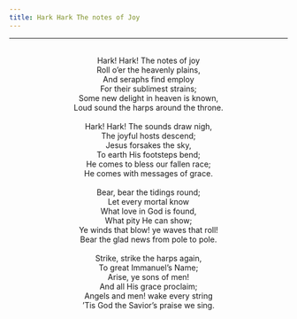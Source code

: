 ```yaml
---
title: Hark Hark The notes of Joy
---
```


---
<center>
<br/>
Hark! Hark! The notes of joy<br/>
Roll o’er the heavenly plains,<br/>
And seraphs find employ<br/>
For their sublimest strains;<br/>
Some new delight in heaven is known,<br/>
Loud sound the harps around the throne.<br/>
<br/>
Hark! Hark! The sounds draw nigh,<br/>
The joyful hosts descend;<br/>
Jesus forsakes the sky,<br/>
To earth His footsteps bend;<br/>
He comes to bless our fallen race;<br/>
He comes with messages of grace.<br/>
<br/>
Bear, bear the tidings round;<br/>
Let every mortal know<br/>
What love in God is found,<br/>
What pity He can show;<br/>
Ye winds that blow! ye waves that roll!<br/>
Bear the glad news from pole to pole.<br/>
<br/>
Strike, strike the harps again,<br/>
To great Immanuel’s Name;<br/>
Arise, ye sons of men!<br/>
And all His grace proclaim;<br/>
Angels and men! wake every string<br/>
’Tis God the Savior’s praise we sing.<br/>

</center>